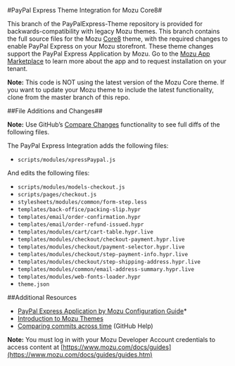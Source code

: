 ﻿#PayPal Express Theme Integration for Mozu Core8#

This branch of the PayPalExpress-Theme repository is provided for backwards-compatibility with legacy Mozu themes. This branch contains the full source files for the Mozu [Core8](https://github.com/Mozu/core-theme/tree/core8) theme, with the required changes to enable PayPal Express on your Mozu storefront. These theme changes support the PayPal Express Application by Mozu. Go to the [Mozu App Marketplace](https://www.mozu.com/marketplace) to learn more about the app and to request installation on your tenant.

**Note:** This code is NOT using the latest version of the Mozu Core theme. If you want to update your Mozu theme to include the latest functionality, clone from the master branch of this repo.

##File Additions and Changes##

**Note:** Use GitHub’s [Compare Changes](https://help.github.com/articles/comparing-commits-across-time/) functionality to see full diffs of the following files.

The PayPal Express Integration adds the following files:
* `scripts/modules/xpressPaypal.js`

And edits the following files:
* `scripts/modules/models-checkout.js`
* `scripts/pages/checkout.js`
* `stylesheets/modules/common/form-step.less`
* `templates/back-office/packing-slip.hypr`
* `templates/email/order-confirmation.hypr`
* `templates/email/order-refund-issued.hypr`
* `templates/modules/cart/cart-table.hypr.live`
* `templates/modules/checkout/checkout-payment.hypr.live`
* `templates/modules/checkout/payment-selector.hypr.live`
* `templates/modules/checkout/step-payment-info.hypr.live`
* `templates/modules/checkout/step-shipping-address.hypr.live`
* `templates/modules/common/email-address-summary.hypr.live`
* `templates/modules/web-fonts-loader.hypr`
* `theme.json`


##Additional Resources
* [PayPal Express Application by Mozu Configuration Guide](https://www.mozu.com/docs/guides/mozu-apps/paypal-express-app-by-mozu.htm)*
* [Introduction to Mozu Themes](https://www.mozu.com/docs/developer/themes/introduction.htm)
* [Comparing commits across time](https://help.github.com/articles/comparing-commits-across-time/) (GitHub Help) 


**Note:** You must log in with your Mozu Developer Account credentials to access content at [https://www.mozu.com/docs/guides](https://www.mozu.com/docs/guides/guides.htm)
